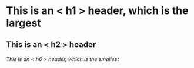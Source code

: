 # This is an < h1 > header, which is the largest
## This is an < h2 > header
###### This is an < h6 > header, which is the smallest
